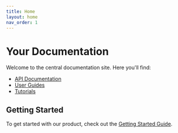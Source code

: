```yaml
---
title: Home
layout: home
nav_order: 1
---
```


# Your Documentation

Welcome to the central documentation site. Here you'll find:

- [API Documentation](/docs/api/)
- [User Guides](/docs/guides/)
- [Tutorials](/docs/tutorials/)

## Getting Started

To get started with our product, check out the [Getting Started Guide](/docs/guides/getting-started.html).
